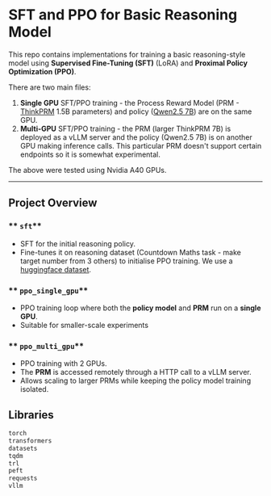 # SFT and PPO for Basic Reasoning Model

This repo contains implementations for training a basic reasoning-style model using **Supervised Fine-Tuning (SFT)** (LoRA) and **Proximal Policy Optimization (PPO)**. 

There are two main files:
1. **Single GPU** SFT/PPO training - the Process Reward Model (PRM - [ThinkPRM](https://github.com/mukhal/thinkprm) 1.5B parameters) and policy ([Qwen2.5 7B](https://huggingface.co/Qwen/Qwen2.5-7B)) are on the same GPU.
2. **Multi-GPU** SFT/PPO training - the PRM (larger ThinkPRM 7B) is deployed as a vLLM server and the policy (Qwen2.5 7B) is on another GPU making inference calls. This particular PRM doesn't support certain endpoints so it is somewhat experimental. 

The above were tested using Nvidia A40 GPUs.


---
## Project Overview

### ** `sft`**
- SFT for the initial reasoning policy. 
- Fine-tunes it on reasoning dataset (Countdown Maths task - make target number from 3 others) to initialise PPO training. We use a [huggingface dataset](https://huggingface.co/datasets/Asap7772/cog_behav_all_strategies).

### ** `ppo_single_gpu`**
- PPO training loop where both the **policy model** and **PRM** run on a **single GPU**.
- Suitable for smaller-scale experiments

### ** `ppo_multi_gpu`**
- PPO training with 2 GPUs.
- The **PRM** is accessed remotely through a HTTP call to a vLLM server.
- Allows scaling to larger PRMs while keeping the policy model training isolated.

## Libraries

```bash
torch
transformers
datasets
tqdm
trl
peft
requests
vllm
```
